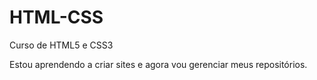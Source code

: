 # HTML-CSS
 Curso de HTML5 e CSS3
 
Estou aprendendo a criar sites e agora vou gerenciar meus repositórios.
